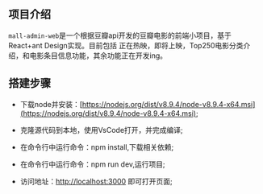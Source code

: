 
## 项目介绍

`mall-admin-web`是一个根据豆瓣api开发的豆瓣电影的前端小项目，基于React+ant Design实现。目前包括 正在热映，即将上映，Top250电影分类介绍，和电影条目信息功能，其余功能正在开发ing。



## 搭建步骤

- 下载node并安装：[https://nodejs.org/dist/v8.9.4/node-v8.9.4-x64.msi](https://nodejs.org/dist/v8.9.4/node-v8.9.4-x64.msi);

- 克隆源代码到本地，使用VsCode打开，并完成编译;
- 在命令行中运行命令：npm install,下载相关依赖;
- 在命令行中运行命令：npm run dev,运行项目;
- 访问地址：[http://localhost:3000](http://localhost:3000) 即可打开页面;


